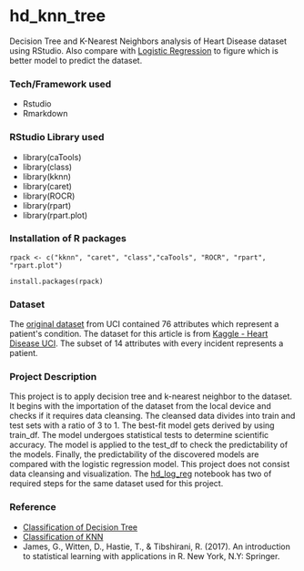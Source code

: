 # hd_knn_tree
Decision Tree and K-Nearest Neighbors analysis of Heart Disease dataset using RStudio. Also compare with [Logistic Regression](https://github.com/danypark91/hd_log_reg) to figure which is better model to predict the dataset.

### Tech/Framework used
* Rstudio
* Rmarkdown

### RStudio Library used
* library(caTools)
* library(class)
* library(kknn)
* library(caret)
* library(ROCR)
* library(rpart)
* library(rpart.plot)

### Installation of R packages
`rpack <- c("kknn", "caret", "class","caTools", "ROCR", "rpart", "rpart.plot")`

`install.packages(rpack)`

### Dataset
The [original dataset](https://archive.ics.uci.edu/ml/datasets/Heart+Disease) from UCI contained 76 attributes which represent a patient's condition. The dataset for this article is from [Kaggle - Heart Disease UCI](https://www.kaggle.com/ronitf/heart-disease-uci). The subset of 14 attributes with every incident represents a patient.

### Project Description
This project is to apply decision tree and k-nearest neighbor to the dataset. It begins with the importation of the dataset from the local device and checks if it requires data cleansing. The cleansed data divides into train and test sets with a ratio of 3 to 1. The best-fit model gets derived by using train_df. The model undergoes statistical tests to determine scientific accuracy. The model is applied to the test_df to check the predictability of the models. Finally, the predictability of the discovered models are compared with the logistic regression model.
This project does not consist data cleansing and visualization. The [hd_log_reg](https://github.com/danypark91/hd_log_reg) notebook has two of required steps for the same dataset used for this project. 

### Reference
* [Classification of Decision Tree](https://pages.mtu.edu/~shanem/psy5220/daily/Day12/classification.html)
* [Classification of KNN](https://pages.mtu.edu/~shanem/psy5220/daily/Day13/treesforestsKNN.html)
* James, G., Witten, D., Hastie, T., & Tibshirani, R. (2017). An introduction to statistical learning with applications in R. New York, N.Y: Springer.
